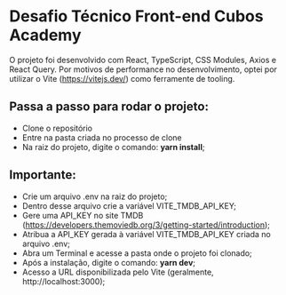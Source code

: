 # Desafio Técnico Front-end Cubos Academy

O projeto foi desenvolvido com React, TypeScript, CSS Modules, Axios e React Query.
Por motivos de performance no desenvolvimento, optei por utilizar o Vite (https://vitejs.dev/) como ferramente de tooling.

## Passa a passo para rodar o projeto:

- Clone o repositório
- Entre na pasta criada no processo de clone
- Na raiz do projeto, digite o comando: **yarn install**;

## Importante:

- Crie um arquivo .env na raiz do projeto;
- Dentro desse arquivo crie a variável VITE_TMDB_API_KEY;
- Gere uma API_KEY no site TMDB (https://developers.themoviedb.org/3/getting-started/introduction);
- Atribua a API_KEY gerada à variável VITE_TMDB_API_KEY criada no arquivo .env;
- Abra um Terminal e acesse a pasta onde o projeto foi clonado;
- Após a instalação, digite o comando: **yarn dev**;
- Acesso a URL disponibilizada pelo Vite (geralmente, http://localhost:3000);
